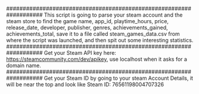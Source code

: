 ###################################################################
This script is going to parse your steam account and the steam store to find the game name, app_id, playtime_hours, price, release_date, developer, publisher, genres, achievements_gained, achievements_total, save it to a file called steam_games_data.csv from where the script was launched, and then spit out some interesting statistics.
###################################################################
Get your Steam API key here: https://steamcommunity.com/dev/apikey, use localhost when it asks for a domain name.
###################################################################
Get your Steam ID by going to your steam Account Details, it will be near the top and look like Steam ID: 76561198004707326
